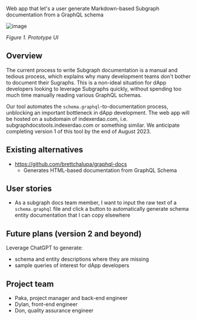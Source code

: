 Web app that let's a user generate Markdown-based Subgraph documentation from a GraphQL schema

![image](https://user-images.githubusercontent.com/43630382/222188985-c592caa9-797e-4caf-8cfa-43babdf7ffa4.png)

*Figure 1. Prototype UI*


## Overview
The current process to write Subgraph documentation is a manual and tedious process, which explains why many development teams don't bother to document their Sugraphs. This is a non-ideal situation for dApp developers looking to leverage Subgraphs quickly, without spending too much time manually reading various GraphQL schemas. 

Our tool automates the `schema.graphql`-to-documentation process, unblocking an important bottleneck in dApp development. The web app will be hosted on a subdomain of indexerdao.com, i.e. subgraphdocstools.indexerdao.com or something similar. We anticipate completing version 1 of this tool by the end of August 2023.


## Existing alternatives
* https://github.com/brettchalupa/graphql-docs
    * Generates HTML-based documentation from GraphQL Schema

## User stories
* As a subgraph docs team member, I want to input the raw text of a `schema.graphql` file and click a button to automatically generate schema entity documentation that I can copy elsewhere

## Future plans (version 2 and beyond)
Leverage ChatGPT to generate:
* schema and entity descriptions where they are missing
* sample queries of interest for dApp developers

## Project team
* Paka, project manager and back-end engineer 
* Dylan, front-end engineer
* Don, quality assurance engineer
